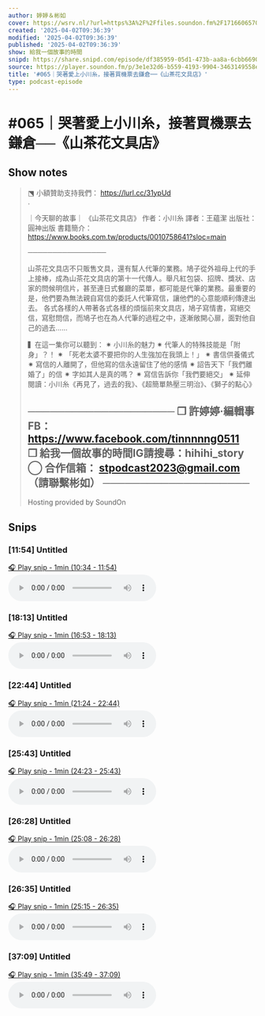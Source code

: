 ```yaml
---
author: 婷婷＆彬如
cover: https://wsrv.nl/?url=https%3A%2F%2Ffiles.soundon.fm%2F1716606570779-4e6fd851-5436-44ec-8297-758026106b0d.jpeg&w=200&h=200
created: '2025-04-02T09:36:39'
modified: '2025-04-02T09:36:39'
published: '2025-04-02T09:36:39'
show: 給我一個故事的時間
snipd: https://share.snipd.com/episode/df385959-05d1-473b-aa8a-6cbb66903b2a
source: https://player.soundon.fm/p/3e1e32d6-b559-4193-9904-3463149558e5/episodes/ff0cb7f3-49d9-4f8d-8668-d222a2d35dc2
title: '#065｜哭著愛上小川糸，接著買機票去鎌倉──《山茶花文具店》'
type: podcast-episode
---
```


# #065｜哭著愛上小川糸，接著買機票去鎌倉──《山茶花文具店》
## Show notes
> ⬔ 小額贊助支持我們： https://lurl.cc/31ypUd  
> . 
> 
> ｜今天聊的故事｜ 
> 《山茶花文具店》 
> 作者：小川糸 
> 譯者：王蘊潔 
> 出版社：圓神出版 
> 書籍簡介： https://www.books.com.tw/products/0010758641?sloc=main  
> 
> ──────────────── 
> 
> 山茶花文具店不只販售文具，還有幫人代筆的業務。鳩子從外祖母上代的手上接棒，成為山茶花文具店的第十一代傳人。舉凡紅包袋、招牌、獎狀、店家的問候明信片，甚至連日式餐廳的菜單，都可能是代筆的業務。最重要的是，他們要為無法親自寫信的委託人代筆寫信，讓他們的心意能順利傳達出去。 
> 各式各樣的人帶著各式各樣的煩惱前來文具店，鳩子寫情書，寫絕交信，寫慰問信，而鳩子也在為人代筆的過程之中，逐漸敞開心扉，面對他自己的過去…… 
> 
> 
> ▍在這一集你可以聽到： 
> ✷ 小川糸的魅力 
> ✷ 代筆人的特殊技能是「附身」？！ 
> ✷ 「死老太婆不要把你的人生強加在我頭上！」 
> ✷ 書信供養儀式 
> ✷ 寫信的人離開了，但他寫的信永遠留住了他的感情 
> ✷ 詔告天下「我們離婚了」的信 
> ✷ 字如其人是真的嗎？ 
> ✷ 寫信告訴你「我們要絕交」 
> ✷ 延伸閱讀：小川糸《再見了，過去的我》、《超簡單熱壓三明治》、《獅子的點心》 
> 
> ──────────────────── 
> ❒ 許婷婷·編輯事FB： https://www.facebook.com/tinnnnng0511  
> ❒ 給我一個故事的時間IG請搜尋：hihihi_story 
> ◯ 合作信箱： stpodcast2023@gmail.com  （請聯繫彬如） 
> ──────────────────── 
> -- 
> Hosting provided by  SoundOn

## Snips
### [11:54] Untitled
[🎧 Play snip - 1min️ (10:34 - 11:54)](https://share.snipd.com/snip/4c1308a8-5613-4e35-9258-d26bed7ba4af)
<audio controls> <source src="https://rss.soundon.fm/rssf/3e1e32d6-b559-4193-9904-3463149558e5/feedurl/ff0cb7f3-49d9-4f8d-8668-d222a2d35dc2/rssFileVip.mp3?timestamp=1743629475179#t=10:34,11:54"> </audio>
### [18:13] Untitled
[🎧 Play snip - 1min️ (16:53 - 18:13)](https://share.snipd.com/snip/cf9b5462-5b62-4f3a-be4b-7f416dac55b4)
<audio controls> <source src="https://rss.soundon.fm/rssf/3e1e32d6-b559-4193-9904-3463149558e5/feedurl/ff0cb7f3-49d9-4f8d-8668-d222a2d35dc2/rssFileVip.mp3?timestamp=1743629475179#t=16:53,18:13"> </audio>
### [22:44] Untitled
[🎧 Play snip - 1min️ (21:24 - 22:44)](https://share.snipd.com/snip/483d4f57-dc77-4919-8baa-1b5330a7888f)
<audio controls> <source src="https://rss.soundon.fm/rssf/3e1e32d6-b559-4193-9904-3463149558e5/feedurl/ff0cb7f3-49d9-4f8d-8668-d222a2d35dc2/rssFileVip.mp3?timestamp=1743629475179#t=21:24,22:44"> </audio>
### [25:43] Untitled
[🎧 Play snip - 1min️ (24:23 - 25:43)](https://share.snipd.com/snip/4714fe47-8dc7-4257-aff1-0a35c5e6a750)
<audio controls> <source src="https://rss.soundon.fm/rssf/3e1e32d6-b559-4193-9904-3463149558e5/feedurl/ff0cb7f3-49d9-4f8d-8668-d222a2d35dc2/rssFileVip.mp3?timestamp=1743629475179#t=24:23,25:43"> </audio>
### [26:28] Untitled
[🎧 Play snip - 1min️ (25:08 - 26:28)](https://share.snipd.com/snip/37e7e511-11e9-4b9c-98d5-b1af632df02a)
<audio controls> <source src="https://rss.soundon.fm/rssf/3e1e32d6-b559-4193-9904-3463149558e5/feedurl/ff0cb7f3-49d9-4f8d-8668-d222a2d35dc2/rssFileVip.mp3?timestamp=1743629475179#t=25:08,26:28"> </audio>
### [26:35] Untitled
[🎧 Play snip - 1min️ (25:15 - 26:35)](https://share.snipd.com/snip/2adc284e-3011-4b0d-9d7f-33f667971a22)
<audio controls> <source src="https://rss.soundon.fm/rssf/3e1e32d6-b559-4193-9904-3463149558e5/feedurl/ff0cb7f3-49d9-4f8d-8668-d222a2d35dc2/rssFileVip.mp3?timestamp=1743629475179#t=25:15,26:35"> </audio>
### [37:09] Untitled
[🎧 Play snip - 1min️ (35:49 - 37:09)](https://share.snipd.com/snip/f4c30e7f-04cb-4fab-9386-a2c187f956a0)
<audio controls> <source src="https://rss.soundon.fm/rssf/3e1e32d6-b559-4193-9904-3463149558e5/feedurl/ff0cb7f3-49d9-4f8d-8668-d222a2d35dc2/rssFileVip.mp3?timestamp=1743629475179#t=35:49,37:09"> </audio>
